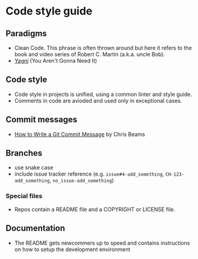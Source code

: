 # Code style guide

## Paradigms

- Clean Code. This phrase is often thrown around but here it refers to the book and video series of Robert C. Martin (a.k.a. uncle Bob).
- [Yagni](https://martinfowler.com/bliki/Yagni.html) (You Aren't Gonna Need It)


## Code style

- Code style in projects is unified, using a common linter and style guide.
- Comments in code are avioded and used only in exceptional cases.


## Commit messages

- [How to Write a Git Commit Message](https://chris.beams.io/posts/git-commit/) by Chris Beams


## Branches

- use snake case
- include issue tracker reference (e.g. `issue#4-add_something`, `CH-123-add_something`, `no_issue-add_something`)


### Special files

- Repos contain a README file and a COPYRIGHT or LICENSE file.


## Documentation

- The README gets newcommers up to speed and contains instructions on how to setup the development environment
